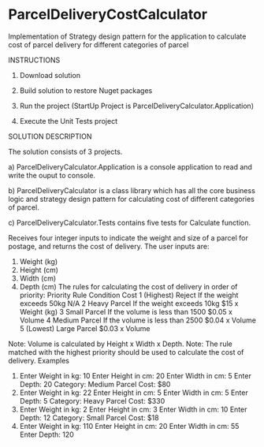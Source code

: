 # ParcelDeliveryCostCalculator
Implementation of Strategy design pattern for the application to calculate cost of parcel delivery for different categories of parcel

INSTRUCTIONS

1) Download solution

2) Build solution to restore Nuget packages

3) Run the project (StartUp Project is ParcelDeliveryCalculator.Application)

4) Execute the Unit Tests project

SOLUTION DESCRIPTION

The solution consists of 3 projects.

a) ParcelDeliveryCalculator.Application is a console application to read and write the ouput to console.

b) ParcelDeliveryCalculator is a class library which has all the core business logic and strategy design pattern for calculating cost of different categories of parcel.

c) ParcelDeliveryCalculator.Tests contains five tests for Calculate function.

Receives four integer inputs to indicate the weight and size of a parcel for postage, and returns the cost of delivery. 
The user inputs are:
1.  Weight (kg)
2.  Height (cm)
3.  Width (cm)
4.  Depth (cm)
The rules for calculating the cost of delivery in order of priority:
Priority  Rule  Condition  Cost
1 (Highest)  Reject  If the weight exceeds 50kg N/A
2  Heavy Parcel  If the weight exceeds 10kg  $15 x Weight (kg)
3  Small Parcel  If the volume is less than 1500  $0.05 x Volume
4  Medium Parcel  If the volume is less than 2500  $0.04 x Volume
5 (Lowest) Large Parcel    $0.03 x Volume

Note: Volume is calculated by Height x Width x Depth.
Note: The rule matched with the highest priority should be used to calculate the cost of delivery.
Examples
1.  Enter Weight in kg: 10
Enter Height in cm: 20
Enter Width in cm: 5
Enter Depth: 20 
Category: Medium Parcel
Cost: $80
2.  Enter Weight in kg: 22
Enter Height in cm: 5
Enter Width in cm: 5
Enter Depth: 5
Category: Heavy Parcel
Cost: $330
3.  Enter Weight in kg: 2
Enter Height in cm: 3
Enter Width in cm: 10
Enter Depth: 12
Category: Small Parcel
Cost: $18
4.  Enter Weight in kg: 110
Enter Height in cm: 20
Enter Width in cm: 55
Enter Depth: 120
